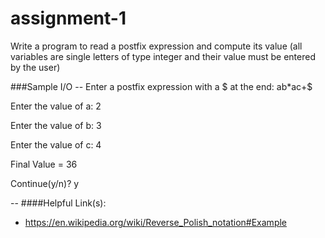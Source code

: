 # assignment-1
Write a program to read a postfix expression and compute its value (all variables are single letters of type integer and their value must be entered by the user)

###Sample I/O --
Enter a postfix expression with a $ at the end: ab*ac+$

Enter the value of a: 2

Enter the value of b: 3

Enter the value of c: 4

Final Value = 36

Continue(y/n)? y

--
####Helpful Link(s):
  - https://en.wikipedia.org/wiki/Reverse_Polish_notation#Example
